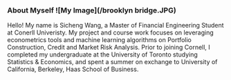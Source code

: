 ### About Myself ![My Image](/brooklyn bridge.JPG)

Hello! My name is Sicheng Wang, a Master of Financial Engineering Student at Conerll Univeristy. My project and course work focuses on leveraging econometrics tools and machine learning algorithms on Portfolio Construction, Credit and Market Risk Analysis. Prior to joining Cornell, I completed my undergraduate at the University of Toronto studying Statistics & Economics, and spent a summer on exchange to University of California, Berkeley, Haas School of Business.




